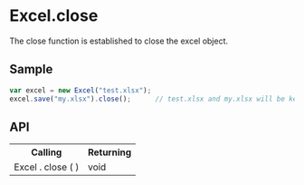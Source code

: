 <H1>Excel.close</H1>

The close function is established to close the excel object.

<h2>Sample</h2>

```javascript
var excel = new Excel("test.xlsx");
excel.save("my.xlsx").close();		// test.xlsx and my.xlsx will be kept both.
```

<h2>API</h2>

<table>
<tr><th>Calling</th><th>Returning</th></tr>
<tr><td>Excel . close ( )</td><td>void</td></tr>
</table>



